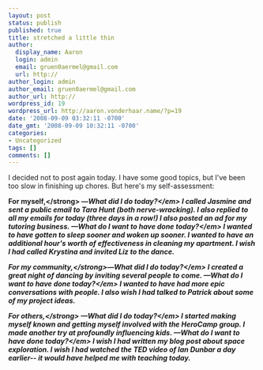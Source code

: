 ```yaml
---
layout: post
status: publish
published: true
title: stretched a little thin
author:
  display_name: Aaron
  login: admin
  email: gruen0aermel@gmail.com
  url: http://
author_login: admin
author_email: gruen0aermel@gmail.com
author_url: http://
wordpress_id: 19
wordpress_url: http://aaron.vonderhaar.name/?p=19
date: '2008-09-09 03:32:11 -0700'
date_gmt: '2008-09-09 10:32:11 -0700'
categories:
- Uncategorized
tags: []
comments: []
---
```

<p>I decided not to post again today.  I have some good topics, but I've been too slow in finishing up chores.  But here's my self-assessment:</p>
<p><strong>For myself,<&#47;strong>  &mdash;<em>What did I do today?<&#47;em>  I called Jasmine and sent a public email to Tara Hunt (both nerve-wracking).  I also replied to all my emails for today (three days in a row!)  I also posted an ad for my tutoring business.  &mdash;<em>What do I want to have done today?<&#47;em>  I wanted to have gotten to sleep sooner and woken up sooner.  I wanted to have an additional hour's worth of effectiveness in cleaning my apartment.  I wish I had called Krystina and invited Liz to the dance.</p>
<p><strong>For my community,<&#47;strong>&mdash;<em>What did I do today?<&#47;em>  I created a great night of dancing by inviting several people to come.  &mdash;<em>What do I want to have done today?<&#47;em>  I wanted to have had more epic conversations with people.  I also wish I had talked to Patrick about some of my project ideas.</p>
<p><strong>For others,<&#47;strong>  &mdash;<em>What did I do today?<&#47;em>  I started making myself known and getting myself involved with the HeroCamp group.  I made another try at profoundly influencing kids.  &mdash;<em>What do I want to have done today?<&#47;em>  I wish I had written my blog post about space exploration.  I wish I had watched the TED video of Ian Dunbar a day earlier-- it would have helped me with teaching today.</p>
